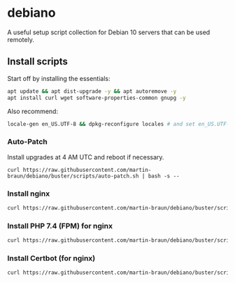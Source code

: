 # debiano

A useful setup script collection for Debian 10 servers that can be used remotely.

## Install scripts

Start off by installing the essentials: 

```sh
apt update && apt dist-upgrade -y && apt autoremove -y
apt install curl wget software-properties-common gnupg -y
```

Also recommend: 

```sh
locale-gen en_US.UTF-8 && dpkg-reconfigure locales # and set en_US.UTF-8
``` 

### Auto-Patch

Install upgrades at 4 AM UTC and reboot if necessary.

```
curl https://raw.githubusercontent.com/martin-braun/debiano/buster/scripts/auto-patch.sh | bash -s -- 
```

### Install nginx

```sh
curl https://raw.githubusercontent.com/martin-braun/debiano/buster/scripts/install-nginx.sh | bash -s -- 
```

### Install PHP 7.4 (FPM) for nginx

```sh
curl https://raw.githubusercontent.com/martin-braun/debiano/buster/scripts/install-nginx-phpfpm-7_4.sh | bash -s -- 
```

### Install Certbot (for nginx)

```sh
curl https://raw.githubusercontent.com/martin-braun/debiano/buster/scripts/install-certbot.sh | bash -s -- 
```
